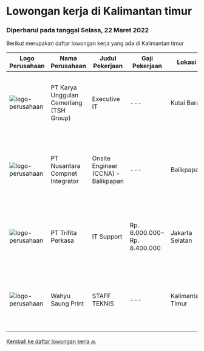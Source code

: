 
  # Lowongan kerja di Kalimantan timur

  ### Diperbarui pada tanggal Selasa, 22 Maret 2022

  Berikut merupakan daftar lowongan kerja yang ada di Kalimantan timur

  |Logo Perusahaan | Nama Perusahaan | Judul Pekerjaan | Gaji Pekerjaan | Lokasi | Deskripsi | Tanggal diunggah | Pranala |
  | -------------- | --------------- | --------------- | --------- | --------- | -------------- | ------- | ----------- |
  |![logo-perusahaan](https://image-service-cdn.seek.com.au/31bf3b7463dda7b016768aa96dbddf9149e67f52/ee4dce1061f3f616224767ad58cb2fc751b8d2dc)|PT Karya Unggulan Cemerlang (TSH Group)|Executive IT|---|Kutai Barat|Candidate must possess at least a Bachelor's Degree, Computer Science/Information Technology or equivalent. Able to do internet point to point...|Senin, 21 Maret 2022|https://www.jobstreet.co.id/id/job/executive-it-3828389?token=0~4b72668f-206e-4bf3-99f0-49694ec81d70&sectionRank=1&jobId=jobstreet-id-job-3828389|
|![logo-perusahaan](https://image-service-cdn.seek.com.au/faf1379cb2f8ff5c87162dc20c60c0d2f63dba1c/ee4dce1061f3f616224767ad58cb2fc751b8d2dc)|PT Nusantara Compnet Integrator|Onsite Engineer (CCNA) - Balikpapan|---|Balikpapan|Job Descriptions : Analyze customer needs Provide solutions and give recommendations to the customer according to their needs Preventive and...|Kamis, 17 Maret 2022|https://www.jobstreet.co.id/id/job/onsite-engineer-ccna-balikpapan-3813070?token=0~4b72668f-206e-4bf3-99f0-49694ec81d70&sectionRank=2&jobId=jobstreet-id-job-3813070|
|![logo-perusahaan](https://image-service-cdn.seek.com.au/1a66e14d6c9695bb334ef70edf4706ac9e497ae9/ee4dce1061f3f616224767ad58cb2fc751b8d2dc)|PT Trifita Perkasa|IT Support|Rp. 6.000.000-Rp. 8.400.000|Jakarta Selatan|Tanggung Jawab:·        Melakukan pekerjaan IT Support baik hardware, software, network, internet, email, website dan ERP/ SAP baik untuk instalasi,...|Senin, 14 Maret 2022|https://www.jobstreet.co.id/id/job/it-support-3818886?token=0~4b72668f-206e-4bf3-99f0-49694ec81d70&sectionRank=3&jobId=jobstreet-id-job-3818886|
|![logo-perusahaan](https://i.ibb.co/sqvTCh9/112815900-stock-vector-no-image-available-icon-flat-vector.webp)|Wahyu Saung Print|STAFF TEKNIS|---|Kalimantan Timur|Kualifikasi : Jujur, Disiplin, bertanggung jawab  Umur maksimum 25 tahun Bisa menggunakan Corel/Photoshop/Ms. Office Berdomisili di Tenggarong ...|Selasa, 22 Februari 2022|https://www.jobstreet.co.id/id/job/staff-teknis-3799098?token=0~4b72668f-206e-4bf3-99f0-49694ec81d70&sectionRank=4&jobId=jobstreet-id-job-3799098|


  [Kembali ke daftar lowongan kerja 🔙](../README.md#daftar-lowongan-kerja)
  